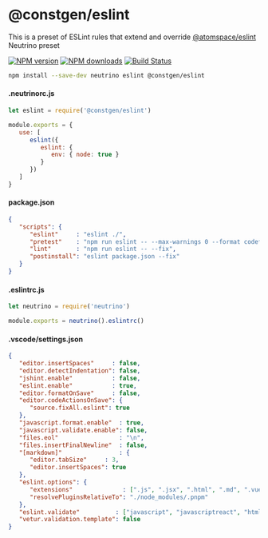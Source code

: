 # @constgen/eslint

This is a preset of ESLint rules that extend and override [@atomspace/eslint](https://github.com/atomspace/atomspace-eslint) Neutrino preset

[![NPM version][npm-image]][npm-url]
[![NPM downloads][npm-downloads]][npm-url]
[![Build Status][build-status]][travis-url]

```bash
npm install --save-dev neutrino eslint @constgen/eslint
```

#### .neutrinorc.js

```js
let eslint = require('@constgen/eslint')

module.exports = {
   use: [
      eslint({
         eslint: {
            env: { node: true }
         }
      })
   ]
}
```

#### package.json

```json
{
   "scripts": {
      "eslint"     : "eslint ./",
      "pretest"    : "npm run eslint -- --max-warnings 0 --format codeframe",
      "lint"       : "npm run eslint -- --fix",
      "postinstall": "eslint package.json --fix"
   }
}
```

#### .eslintrc.js

```js
let neutrino = require('neutrino')

module.exports = neutrino().eslintrc()
```

#### .vscode/settings.json

```json
{
   "editor.insertSpaces"     : false,
   "editor.detectIndentation": false,
   "jshint.enable"           : false,
   "eslint.enable"           : true,
   "editor.formatOnSave"     : false,
   "editor.codeActionsOnSave": {
      "source.fixAll.eslint": true
   },
   "javascript.format.enable"  : true,
   "javascript.validate.enable": false,
   "files.eol"                 : "\n",
   "files.insertFinalNewline"  : false,
   "[markdown]"                : {
      "editor.tabSize"     : 3,
      "editor.insertSpaces": true
   },
   "eslint.options": {
      "extensions"              : [".js", ".jsx", ".html", ".md", ".vue", ".json", ".jsonc", ".json5", ".json6"],
      "resolvePluginsRelativeTo": "./node_modules/.pnpm"
   },
   "eslint.validate"          : ["javascript", "javascriptreact", "html", "markdown", "vue", "json", "jsonc", "json5", "json6"],
   "vetur.validation.template": false
}
```

[npm-image]: https://img.shields.io/npm/v/@constgen/eslint.svg
[npm-downloads]: https://img.shields.io/npm/dt/@constgen/eslint.svg
[npm-url]: https://npmjs.org/package/@constgen/eslint
[build-status]: https://travis-ci.com/constgen/constgen-eslint.svg?branch=master
[travis-url]: https://travis-ci.com/constgen/constgen-eslint
